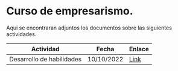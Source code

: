 # Curso de empresarismo.

Aqui se encontraran adjuntos los documentos sobre las siguientes actividades.

| Actividad                 | Fecha      | Enlace                                                    |
| ------------------------- | ---------- | --------------------------------------------------------- |
| Desarrollo de habilidades | 10/10/2022 | [Link](/2022/4/EMPRESARISMO/desarrollo-de-habilidades.md) |
